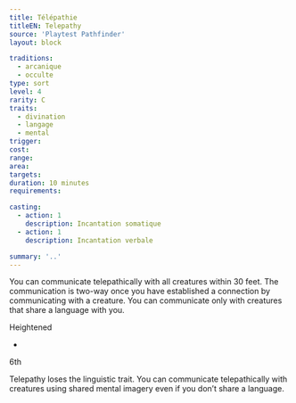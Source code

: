 ```yaml
---
title: Télépathie
titleEN: Telepathy
source: 'Playtest Pathfinder'
layout: block

traditions:
  - arcanique
  - occulte
type: sort
level: 4
rarity: C
traits:
  - divination
  - langage
  - mental
trigger: 
cost: 
range: 
area: 
targets: 
duration: 10 minutes
requirements: 

casting:
  - action: 1
    description: Incantation somatique
  - action: 1
    description: Incantation verbale

summary: '..'
---
```

You can communicate telepathically with all creatures within 30 feet. The communication is two-way once you have established a connection by communicating with a creature. You can communicate only with creatures that share a language with you.

Heightened

-

6th

Telepathy loses the linguistic trait. You can communicate telepathically with creatures using shared mental imagery even if you don’t share a language.